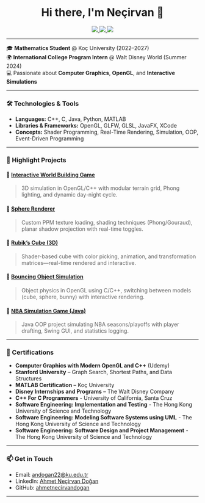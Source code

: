<h1 align="center">Hi there, I'm Neçirvan 👋</h1>

<p align="center">
  <a href="https://www.linkedin.com/in/ahmet-necirvan-dogan-77a6b321a/">
    <img src="https://img.shields.io/badge/LinkedIn-AhmetNeçirvanDoğan-blue?logo=linkedin&style=flat-square" />
  </a>
  <a href="https://github.com/ahmetnecirvandogan">
    <img src="https://img.shields.io/badge/GitHub-ahmetnecirvandogan-181717?logo=github&style=flat-square" />
  </a>
  <a href="mailto:andogan22@ku.edu.tr">
    <img src="https://img.shields.io/badge/Email-andogan22@ku.edu.tr-red?style=flat-square&logo=gmail" />
  </a>
</p>

---

🎓 **Mathematics Student** @ Koç University (2022–2027)  
🌍 **International College Program Intern** @ Walt Disney World (Summer 2024)  
💻 Passionate about **Computer Graphics**, **OpenGL**, and **Interactive Simulations**

---

### 🛠️ Technologies & Tools

- **Languages:** C++, C, Java, Python, MATLAB  
- **Libraries & Frameworks:** OpenGL, GLFW, GLSL, JavaFX, XCode  
- **Concepts:** Shader Programming, Real-Time Rendering, Simulation, OOP, Event-Driven Programming

---

### 🚀 Highlight Projects

#### 🌄 [Interactive World Building Game](https://github.com/ahmetnecirvandogan/InteractiveWorldBuilding)
> 3D simulation in OpenGL/C++ with modular terrain grid, Phong lighting, and dynamic day-night cycle.

#### 🔴 [Sphere Renderer](https://github.com/ahmetnecirvandogan/SphereRenderer)
> Custom PPM texture loading, shading techniques (Phong/Gouraud), planar shadow projection with real-time toggles.

#### 🧊 [Rubik’s Cube (3D)](https://github.com/ahmetnecirvandogan/RubiksCube)
> Shader-based cube with color picking, animation, and transformation matrices—real-time rendered and interactive.

#### 🐰 [Bouncing Object Simulation](https://github.com/ahmetnecirvandogan/BouncingObjectVisual)
> Object physics in OpenGL using C/C++, switching between models (cube, sphere, bunny) with interactive rendering.

#### 🏀 [NBA Simulation Game (Java)](https://github.com/ahmetnecirvandogan/NBA-GAME)
> Java OOP project simulating NBA seasons/playoffs with player drafting, Swing GUI, and statistics logging.

---

### 📜 Certifications

- **Computer Graphics with Modern OpenGL and C++** (Udemy)  
- **Stanford University** – Graph Search, Shortest Paths, and Data Structures  
- **MATLAB Certification** – Koç University  
- **Disney Internships and Programs** – The Walt Disney Company
- **C++ For C Programmers** - University of California, Santa Cruz
- **Software Engineering: Implementation and Testing** - The Hong Kong University of Science and Technology
- **Software Engineering: Modeling Software Systems using UML** - The Hong Kong University of Science and Technology
- **Software Engineering: Software Design and Project Management** - The Hong Kong University of Science and Technology

---

### 📫 Get in Touch

- Email: [andogan22@ku.edu.tr](mailto:andogan22@ku.edu.tr)
- LinkedIn: [Ahmet Neçirvan Doğan](https://www.linkedin.com/in/ahmet-necirvan-dogan-77a6b321a/)
- GitHub: [ahmetnecirvandogan](https://github.com/ahmetnecirvandogan)

---
